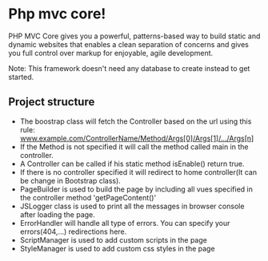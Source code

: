 # Php mvc core!

PHP MVC Core gives you a powerful, patterns-based way to build static and dynamic websites that enables a clean separation of concerns and gives you full control over markup for enjoyable, agile development. 

Note: This framework doesn't need any database to create instead to get started.

## Project structure

 - The boostrap class will fetch the Controller based on the url using this rule: www.example.com/ControllerName/Method/Args[0]/Args[1]/.../Args[n]
 - If the Method is not specified it will call the method called main in the controller.
 - A Controller can be called if his static method isEnable() return true.
 - If there is no controller specified it will redirect to home controller(It can be change in Bootstrap class).
 - PageBuilder is used to build the page by including all vues specified in the controller method 'getPageContent()'
 - JSLogger class is used to print all the messages in browser console after loading the page.
 - ErrorHandler will handle all type of errors. You can specify your errors(404,...) redirections here.
 - ScriptManager is used to add custom scripts in the page
 - StyleManager is used to add custom css styles in the page


